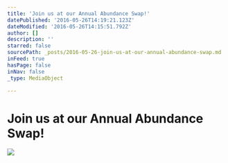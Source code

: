 ```yaml
---
title: 'Join us at our Annual Abundance Swap!'
datePublished: '2016-05-26T14:19:21.123Z'
dateModified: '2016-05-26T14:15:51.792Z'
author: []
description: ''
starred: false
sourcePath: _posts/2016-05-26-join-us-at-our-annual-abundance-swap.md
inFeed: true
hasPage: false
inNav: false
_type: MediaObject

---
```

# Join us at our Annual Abundance Swap!
![](https://the-grid-user-content.s3-us-west-2.amazonaws.com/965ff12d-0a26-453f-8099-98aa45a8a2fb.png)